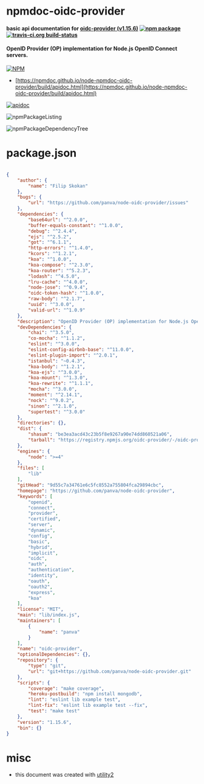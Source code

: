 # npmdoc-oidc-provider

#### basic api documentation for  [oidc-provider (v1.15.6)](https://github.com/panva/node-oidc-provider)  [![npm package](https://img.shields.io/npm/v/npmdoc-oidc-provider.svg?style=flat-square)](https://www.npmjs.org/package/npmdoc-oidc-provider) [![travis-ci.org build-status](https://api.travis-ci.org/npmdoc/node-npmdoc-oidc-provider.svg)](https://travis-ci.org/npmdoc/node-npmdoc-oidc-provider)

#### OpenID Provider (OP) implementation for Node.js OpenID Connect servers.

[![NPM](https://nodei.co/npm/oidc-provider.png?downloads=true&downloadRank=true&stars=true)](https://www.npmjs.com/package/oidc-provider)

- [https://npmdoc.github.io/node-npmdoc-oidc-provider/build/apidoc.html](https://npmdoc.github.io/node-npmdoc-oidc-provider/build/apidoc.html)

[![apidoc](https://npmdoc.github.io/node-npmdoc-oidc-provider/build/screenCapture.buildCi.browser.%252Ftmp%252Fbuild%252Fapidoc.html.png)](https://npmdoc.github.io/node-npmdoc-oidc-provider/build/apidoc.html)

![npmPackageListing](https://npmdoc.github.io/node-npmdoc-oidc-provider/build/screenCapture.npmPackageListing.svg)

![npmPackageDependencyTree](https://npmdoc.github.io/node-npmdoc-oidc-provider/build/screenCapture.npmPackageDependencyTree.svg)



# package.json

```json

{
    "author": {
        "name": "Filip Skokan"
    },
    "bugs": {
        "url": "https://github.com/panva/node-oidc-provider/issues"
    },
    "dependencies": {
        "base64url": "^2.0.0",
        "buffer-equals-constant": "^1.0.0",
        "debug": "^2.4.4",
        "ejs": "^2.5.2",
        "got": "^6.1.1",
        "http-errors": "^1.4.0",
        "kcors": "^1.2.1",
        "koa": "^1.0.0",
        "koa-compose": "^2.3.0",
        "koa-router": "^5.2.3",
        "lodash": "^4.5.0",
        "lru-cache": "^4.0.0",
        "node-jose": "^0.9.4",
        "oidc-token-hash": "^1.0.0",
        "raw-body": "^2.1.7",
        "uuid": "^3.0.0",
        "valid-url": "^1.0.9"
    },
    "description": "OpenID Provider (OP) implementation for Node.js OpenID Connect servers.",
    "devDependencies": {
        "chai": "^3.5.0",
        "co-mocha": "^1.1.2",
        "eslint": "^3.0.0",
        "eslint-config-airbnb-base": "^11.0.0",
        "eslint-plugin-import": "^2.0.1",
        "istanbul": "~0.4.3",
        "koa-body": "^1.2.1",
        "koa-ejs": "^3.0.0",
        "koa-mount": "^1.3.0",
        "koa-rewrite": "^1.1.1",
        "mocha": "^3.0.0",
        "moment": "^2.14.1",
        "nock": "^9.0.2",
        "sinon": "^2.1.0",
        "supertest": "^3.0.0"
    },
    "directories": {},
    "dist": {
        "shasum": "be3ea3acd43c23b5f8e9267a90e74dd860521a06",
        "tarball": "https://registry.npmjs.org/oidc-provider/-/oidc-provider-1.15.6.tgz"
    },
    "engines": {
        "node": ">=4"
    },
    "files": [
        "lib"
    ],
    "gitHead": "9d55c7a34761e6c5fc8552a755804fca29894cbc",
    "homepage": "https://github.com/panva/node-oidc-provider",
    "keywords": [
        "openid",
        "connect",
        "provider",
        "certified",
        "server",
        "dynamic",
        "config",
        "basic",
        "hybrid",
        "implicit",
        "oidc",
        "auth",
        "authentication",
        "identity",
        "oauth",
        "oauth2",
        "express",
        "koa"
    ],
    "license": "MIT",
    "main": "lib/index.js",
    "maintainers": [
        {
            "name": "panva"
        }
    ],
    "name": "oidc-provider",
    "optionalDependencies": {},
    "repository": {
        "type": "git",
        "url": "git+https://github.com/panva/node-oidc-provider.git"
    },
    "scripts": {
        "coverage": "make coverage",
        "heroku-postbuild": "npm install mongodb",
        "lint": "eslint lib example test",
        "lint-fix": "eslint lib example test --fix",
        "test": "make test"
    },
    "version": "1.15.6",
    "bin": {}
}
```



# misc
- this document was created with [utility2](https://github.com/kaizhu256/node-utility2)
